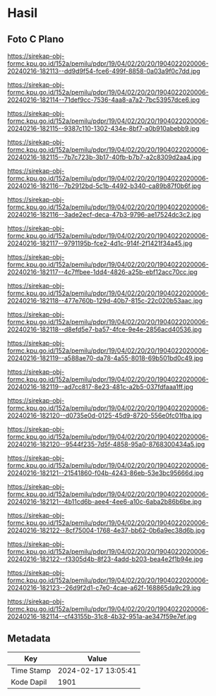 # Hasil

## Foto C Plano

https://sirekap-obj-formc.kpu.go.id/152a/pemilu/pdpr/19/04/02/20/20/1904022020006-20240216-182113--dd9d9f54-fce6-499f-8858-0a03a9f0c7dd.jpg

https://sirekap-obj-formc.kpu.go.id/152a/pemilu/pdpr/19/04/02/20/20/1904022020006-20240216-182114--71def9cc-7536-4aa8-a7a2-7bc53957dce6.jpg

https://sirekap-obj-formc.kpu.go.id/152a/pemilu/pdpr/19/04/02/20/20/1904022020006-20240216-182115--9387c110-1302-434e-8bf7-a0b910abebb9.jpg

https://sirekap-obj-formc.kpu.go.id/152a/pemilu/pdpr/19/04/02/20/20/1904022020006-20240216-182115--7b7c723b-3b17-40fb-b7b7-a2c8309d2aa4.jpg

https://sirekap-obj-formc.kpu.go.id/152a/pemilu/pdpr/19/04/02/20/20/1904022020006-20240216-182116--7b2912bd-5c1b-4492-b340-ca89b87f0b6f.jpg

https://sirekap-obj-formc.kpu.go.id/152a/pemilu/pdpr/19/04/02/20/20/1904022020006-20240216-182116--3ade2ecf-deca-47b3-9796-ae17524dc3c2.jpg

https://sirekap-obj-formc.kpu.go.id/152a/pemilu/pdpr/19/04/02/20/20/1904022020006-20240216-182117--9791195b-fce2-4d1c-914f-2f1421f34a45.jpg

https://sirekap-obj-formc.kpu.go.id/152a/pemilu/pdpr/19/04/02/20/20/1904022020006-20240216-182117--4c7ffbee-1dd4-4826-a25b-ebf12acc70cc.jpg

https://sirekap-obj-formc.kpu.go.id/152a/pemilu/pdpr/19/04/02/20/20/1904022020006-20240216-182118--477e760b-129d-40b7-815c-22c020b53aac.jpg

https://sirekap-obj-formc.kpu.go.id/152a/pemilu/pdpr/19/04/02/20/20/1904022020006-20240216-182118--d8efd5e7-ba57-4fce-9e4e-2856acd40536.jpg

https://sirekap-obj-formc.kpu.go.id/152a/pemilu/pdpr/19/04/02/20/20/1904022020006-20240216-182119--a588ae70-da78-4a55-8018-69b501bd0c49.jpg

https://sirekap-obj-formc.kpu.go.id/152a/pemilu/pdpr/19/04/02/20/20/1904022020006-20240216-182119--ad7cc817-8e23-481c-a2b5-037fdfaaa1ff.jpg

https://sirekap-obj-formc.kpu.go.id/152a/pemilu/pdpr/19/04/02/20/20/1904022020006-20240216-182120--d0735e0d-0125-45d9-8720-556e0fc01fba.jpg

https://sirekap-obj-formc.kpu.go.id/152a/pemilu/pdpr/19/04/02/20/20/1904022020006-20240216-182120--9544f235-7d5f-4858-95a0-8768300434a5.jpg

https://sirekap-obj-formc.kpu.go.id/152a/pemilu/pdpr/19/04/02/20/20/1904022020006-20240216-182121--21541860-f04b-4243-86eb-53e3bc95666d.jpg

https://sirekap-obj-formc.kpu.go.id/152a/pemilu/pdpr/19/04/02/20/20/1904022020006-20240216-182121--4b11cd6b-aee4-4ee6-a10c-6aba2b86b6be.jpg

https://sirekap-obj-formc.kpu.go.id/152a/pemilu/pdpr/19/04/02/20/20/1904022020006-20240216-182122--8cf75004-1768-4e37-bb62-0b6a9ec38d6b.jpg

https://sirekap-obj-formc.kpu.go.id/152a/pemilu/pdpr/19/04/02/20/20/1904022020006-20240216-182122--f3305d4b-8f23-4add-b203-bea4e2f1b94e.jpg

https://sirekap-obj-formc.kpu.go.id/152a/pemilu/pdpr/19/04/02/20/20/1904022020006-20240216-182123--26d9f2d1-c7e0-4cae-a62f-168865da9c29.jpg

https://sirekap-obj-formc.kpu.go.id/152a/pemilu/pdpr/19/04/02/20/20/1904022020006-20240216-182114--cf43155b-31c8-4b32-951a-ae347f59e7ef.jpg


## Metadata

| Key        | Value               |
| ---------- | ------------------- |
| Time Stamp | 2024-02-17 13:05:41 |
| Kode Dapil | 1901                |



